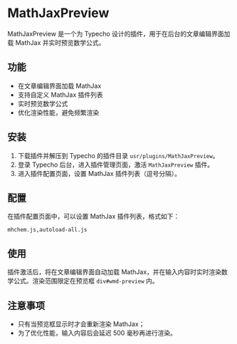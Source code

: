 # MathJaxPreview

MathJaxPreview 是一个为 Typecho 设计的插件，用于在后台的文章编辑界面加载 MathJax 并实时预览数学公式。

## 功能

- 在文章编辑界面加载 MathJax
- 支持自定义 MathJax 插件列表
- 实时预览数学公式
- 优化渲染性能，避免频繁渲染

## 安装

1. 下载插件并解压到 Typecho 的插件目录 `usr/plugins/MathJaxPreview`。
2. 登录 Typecho 后台，进入插件管理页面，激活 `MathJaxPreview` 插件。
3. 进入插件配置页面，设置 MathJax 插件列表（逗号分隔）。

## 配置

在插件配置页面中，可以设置 MathJax 插件列表，格式如下：

```
mhchem.js,autoload-all.js
```


## 使用

插件激活后，将在文章编辑界面自动加载 MathJax，并在输入内容时实时渲染数学公式。渲染范围限定在预览框 `div#wmd-preview` 内。

## 注意事项

- 只有当预览框显示时才会重新渲染 MathJax；
- 为了优化性能，输入内容后会延迟 500 毫秒再进行渲染。
